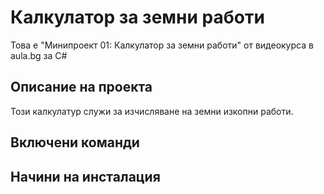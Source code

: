 # Калкулатор за земни работи
Това е "Минипроект 01: Калкулатор за земни работи" от видеокурса в aula.bg за C#

## Описание на проекта
Този калкулатур служи за изчисляване на земни изкопни работи.

## Включени команди

## Начини на инсталация

